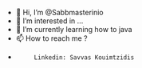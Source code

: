 - 👋 Hi, I’m @Sabbmasterinio
- 👀 I’m interested in ...
- 🌱 I’m currently learning how to java 
- 📫 How to reach me ?
-          Linkedin: Savvas Kouimtzidis
